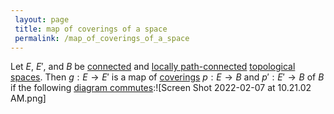 ```yaml
---
 layout: page
 title: map of coverings of a space
 permalink: /map_of_coverings_of_a_space
---
```

Let $E$, $E'$, and $B$ be [connected](https://defsmath.github.io/DefsMath/connected) and [locally path-connected](https://defsmath.github.io/DefsMath/locally_path-connected) [topological spaces](https://defsmath.github.io/DefsMath/topological_space). Then $g:E\to E'$ is a map of [coverings](https://defsmath.github.io/DefsMath/covering_space) $p:E\to B$ and $p':E'\to B$ of $B$ if the following [diagram commutes](https://defsmath.github.io/DefsMath/commutative_diagram):![Screen Shot 2022-02-07 at 10.21.02 AM.png]